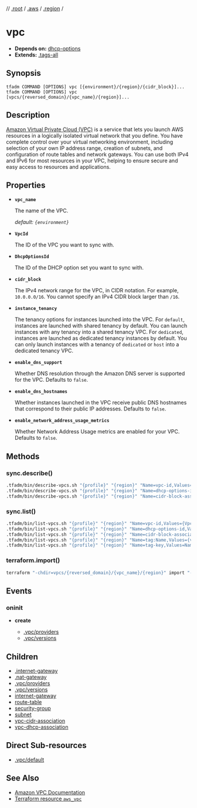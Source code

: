 // [.root] / [.aws] / [.region] /

# vpc

- **Depends on:** [dhcp-options]
- **Extends:** [.tags-all]

## Synopsis

```
tfadm COMMAND [OPTIONS] vpc [{environment}/{region}/{cidr_block}]...
tfadm COMMAND [OPTIONS] vpc [vpcs/{reversed_domain}/{vpc_name}/{region}]...
```

## Description

[Amazon Virtual Private Cloud (VPC)](https://aws.amazon.com/vpc/features/) is a service that lets you launch AWS resources in a logically isolated virtual network that you define. You have complete control over your virtual networking environment, including selection of your own IP address range, creation of subnets, and configuration of route tables and network gateways. You can use both IPv4 and IPv6 for most resources in your VPC, helping to ensure secure and easy access to resources and applications.

## Properties

- **`vpc_name`**

  The name of the VPC.

  *default: `{environment}`*

- **`VpcId`**

  The ID of the VPC you want to sync with.

- **`DhcpOptionsId`**

  The ID of the DHCP option set you want to sync with.

- **`cidr_block`**

  The IPv4 network range for the VPC, in CIDR notation. For example, `10.0.0.0/16`. You cannot specify an IPv4 CIDR block larger than `/16`.

- **`instance_tenancy`**
  
  The tenancy options for instances launched into the VPC. For `default`, instances are launched with shared tenancy by default. You can launch instances with any tenancy into a shared tenancy VPC. For `dedicated`, instances are launched as dedicated tenancy instances by default. You can only launch instances with a tenancy of `dedicated` or `host` into a dedicated tenancy VPC.

- **`enable_dns_support`**
  
  Whether DNS resolution through the Amazon DNS server is supported for the VPC. Defaults to `false`.

- **`enable_dns_hostnames`**

  Whether instances launched in the VPC receive public DNS hostnames that correspond to their public IP addresses. Defaults to `false`.

- **`enable_network_address_usage_metrics`**

  Whether Network Address Usage metrics are enabled for your VPC. Defaults to `false`.

## Methods

### sync.describe()

```bash
.tfadm/bin/describe-vpcs.sh "{profile}" "{region}" "Name=vpc-id,Values={VpcId}" "Name=tag-key,Values=Name" "Name=is-default,Values=false" || \
.tfadm/bin/describe-vpcs.sh "{profile}" "{region}" "Name=dhcp-options-id,Values={DhcpOptionsId}" "Name=tag-key,Values=Name" "Name=is-default,Values=false" || \
.tfadm/bin/describe-vpcs.sh "{profile}" "{region}" "Name=cidr-block-association.cidr-block,Values={cidr_block}" "Name=tag-key,Values=Name" "Name=is-default,Values=false"
```

### sync.list()

```bash
.tfadm/bin/list-vpcs.sh "{profile}" "{region}" "Name=vpc-id,Values={VpcId}" "Name=tag-key,Values=Name" "Name=is-default,Values=false" || \
.tfadm/bin/list-vpcs.sh "{profile}" "{region}" "Name=dhcp-options-id,Values={DhcpOptionsId}" "Name=tag-key,Values=Name" "Name=is-default,Values=false" || \
.tfadm/bin/list-vpcs.sh "{profile}" "{region}" "Name=cidr-block-association.cidr-block,Values={cidr_block}" "Name=tag-key,Values=Name" "Name=is-default,Values=false" || \
.tfadm/bin/list-vpcs.sh "{profile}" "{region}" "Name=tag:Name,Values={vpc_name}" "Name=is-default,Values=false" || \
.tfadm/bin/list-vpcs.sh "{profile}" "{region}" "Name=tag-key,Values=Name" "Name=is-default,Values=false"
```

### terraform.import()

```bash
terraform "-chdir=vpcs/{reversed_domain}/{vpc_name}/{region}" import "-input=false" "aws_vpc.this" "{VpcId}"
```

## Events

### oninit

- **create**

  - [.vpc/providers]
  - [.vpc/versions]

## Children

- [.internet-gateway]
- [.nat-gateway]
- [.vpc/providers]
- [.vpc/versions]
- [internet-gateway]
- [route-table]
- [security-group]
- [subnet]
- [vpc-cidr-association]
- [vpc-dhcp-association]

## Direct Sub-resources

- [.vpc/default](.vpc/default.md)


## See Also

- [Amazon VPC Documentation](https://docs.aws.amazon.com/vpc/)
- [Terraform resource `aws_vpc`](https://registry.terraform.io/providers/hashicorp/aws/latest/docs/resources/vpc)

[.aws]: README.md
[.internet-gateway]: .internet-gateway.md
[.nat-gateway]: .nat-gateway.md
[.region]: .region.md
[.root]: ../../../.tfadm/resources/README.md
[.tags-all]: .tags-all.md
[.vpc/providers]: .vpc/providers.md
[.vpc/versions]: .vpc/versions.md
[dhcp-options]: dhcp-options.md
[internet-gateway]: internet-gateway.md
[route-table]: route-table.md
[security-group]: security-group.md
[subnet]: subnet.md
[vpc-cidr-association]: vpc-cidr-association.md
[vpc-dhcp-association]: vpc-dhcp-association.md
